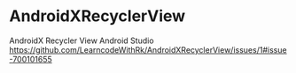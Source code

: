# AndroidXRecyclerView
AndroidX Recycler View Android Studio
https://github.com/LearncodeWithRk/AndroidXRecyclerView/issues/1#issue-700101655
